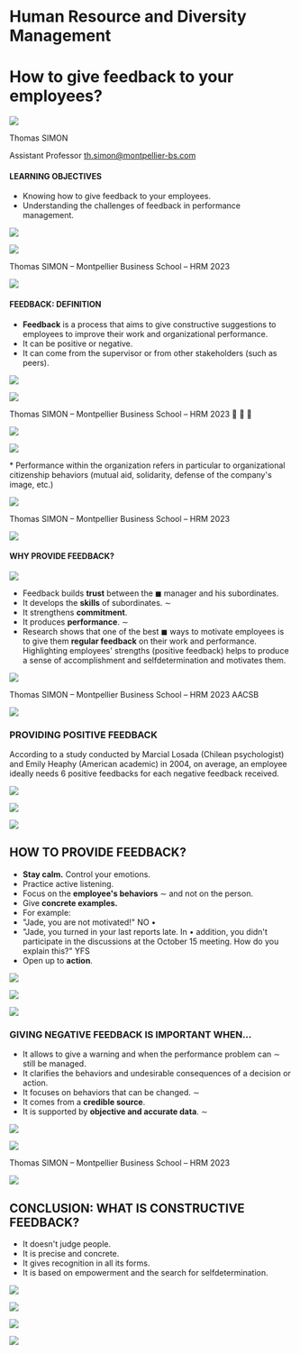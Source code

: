 # Human Resource and Diversity Management

# How to give feedback to your employees?

![](_page_0_Picture_2.jpeg)

Thomas SIMON

Assistant Professor th.simon@montpellier-bs.com

#### LEARNING OBJECTIVES

- Knowing how to give feedback to your employees.
- Understanding the challenges of feedback in performance management.

![](_page_1_Picture_3.jpeg)

![](_page_1_Picture_4.jpeg)

Thomas SIMON – Montpellier Business School – HRM 2023

![](_page_1_Picture_6.jpeg)

#### FEEDBACK: DEFINITION

- **Feedback** is a process that aims to give constructive suggestions to employees to improve their work and organizational performance.
- It can be positive or negative.
- It can come from the supervisor or from other stakeholders (such as peers).

![](_page_2_Picture_4.jpeg)

![](_page_2_Picture_5.jpeg)

Thomas SIMON – Montpellier Business School – HRM 2023 🏻 🎞 🗚

![](_page_2_Picture_7.jpeg)

![](_page_3_Figure_0.jpeg)

\* Performance within the organization refers in particular to organizational citizenship behaviors (mutual aid, solidarity, defense of the company's image, etc.)

![](_page_3_Picture_2.jpeg)

Thomas SIMON – Montpellier Business School – HRM 2023

![](_page_3_Picture_4.jpeg)

#### WHY PROVIDE FEEDBACK?

![](_page_4_Figure_1.jpeg)

- Feedback builds **trust** between the  $\blacksquare$ manager and his subordinates.
- It develops the **skills** of subordinates.  $\sim$
- It strengthens **commitment**.
- It produces **performance**.  $\sim$
- Research shows that one of the best  $\blacksquare$ ways to motivate employees is to give them **regular feedback** on their work and performance. Highlighting employees' strengths (positive feedback) helps to produce a sense of accomplishment and selfdetermination and motivates them.

![](_page_4_Picture_7.jpeg)

Thomas SIMON – Montpellier Business School – HRM 2023 AACSB

![](_page_4_Picture_9.jpeg)

### PROVIDING POSITIVE FEEDBACK

 According to a study conducted by Marcial Losada (Chilean psychologist) and Emily Heaphy (American academic) in 2004, on average, an employee ideally needs 6 positive feedbacks for each negative feedback received.

![](_page_5_Figure_2.jpeg)

![](_page_5_Picture_3.jpeg)

![](_page_5_Picture_5.jpeg)

## **HOW TO PROVIDE FEEDBACK?**

- **Stay calm.** Control your emotions.
- Practice active listening.
- Focus on the **employee's behaviors**  $\sim$ and not on the person.
- Give **concrete examples.**
- For example:
- "Jade, you are not motivated!" NO  $\bullet$
- "Jade, you turned in your last reports late. In  $\bullet$ addition, you didn't participate in the discussions at the October 15 meeting. How do you explain this?" YFS
- Open up to **action**.

![](_page_6_Figure_9.jpeg)

![](_page_6_Picture_10.jpeg)

![](_page_6_Picture_12.jpeg)

### GIVING NEGATIVE FEEDBACK IS IMPORTANT WHEN...

- It allows to give a warning and when the performance problem can  $\sim$ still be managed.
- It clarifies the behaviors and undesirable consequences of a decision or action.
- It focuses on behaviors that can be changed.  $\sim$
- It comes from a **credible source**.
- It is supported by **objective and accurate data**.  $\sim$

![](_page_7_Picture_6.jpeg)

![](_page_7_Picture_7.jpeg)

Thomas SIMON – Montpellier Business School – HRM 2023

![](_page_7_Picture_9.jpeg)

## CONCLUSION: WHAT IS CONSTRUCTIVE FEEDBACK?

- It doesn't judge people.
- It is precise and concrete.
- It gives recognition in all its forms.
- It is based on empowerment and the search for selfdetermination.

![](_page_8_Picture_5.jpeg)

![](_page_8_Picture_6.jpeg)

![](_page_8_Picture_8.jpeg)

![](_page_9_Picture_0.jpeg)